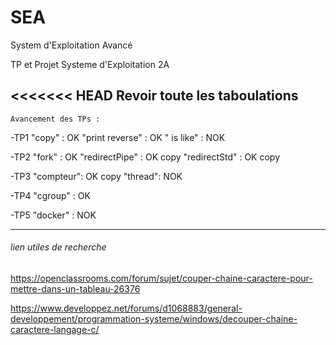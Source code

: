 # SEA

System d'Exploitation Avancé

TP et Projet Systeme d'Exploitation 2A

<<<<<<< HEAD
Revoir toute les taboulations
-------------------------------------
	Avancement des TPs :
-TP1 "copy" : OK
     "print reverse" : OK
     " is like" : NOK

-TP2 "fork" : OK
     "redirectPipe" : OK copy
     "redirectStd" : OK copy

-TP3 "compteur": OK copy
     "thread": NOK

-TP4 "cgroup" : OK

-TP5 "docker" : NOK

-------------------------------------

###### lien utiles de recherche
https://openclassrooms.com/forum/sujet/couper-chaine-caractere-pour-mettre-dans-un-tableau-26376

https://www.developpez.net/forums/d1068883/general-developpement/programmation-systeme/windows/decouper-chaine-caractere-langage-c/
